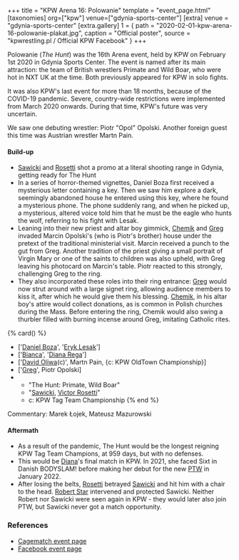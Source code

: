+++
title = "KPW Arena 16: Polowanie"
template = "event_page.html"
[taxonomies]
org=["kpw"]
venue=["gdynia-sports-center"]
[extra]
venue = "gdynia-sports-center"
[extra.gallery]
1 = { path = "2020-02-01-kpw-arena-16-polowanie-plakat.jpg", caption = "Official poster", source = "kpwrestling.pl / Official KPW Facebook" }
+++

Polowanie (_The Hunt_) was the 16th Arena event, held by KPW on February 1st 2020 in Gdynia Sports Center. The event is named after its main attraction: the team of British wrestlers Primate and Wild Boar, who were hot in NXT UK at the time. Both previously appeared for KPW in solo fights.

It was also KPW's last event for more than 18 months, because of the COVID-19 pandemic. Severe, country-wide restrictions were implemented from March 2020 onwards. During that time, KPW's future was very uncertain.

We saw one debuting wrestler: Piotr "Opol" Opolski. Another foreign guest this time was Austrian wrestler Martn Pain.

#### Build-up

* [Sawicki](@/w/sawicki.md) and [Rosetti](@/w/rosetti.md) shot a promo at a literal shooting range in Gdynia, getting ready for The Hunt
* In a series of horror-themed vignettes, Daniel Boza first received a mysterious letter containing a key. Then we saw him explore a dark, seemingly abandoned house he entered using this key, where he found a mysterious phone. The phone suddenly rang, and when he picked up, a mysterious, altered voice told him that he must be the eagle who hunts the wolf, referring to his fight with Lesak.
* Leaning into their new priest and altar boy gimmick, [Chemik](@/w/chemik.md) and [Greg](@/w/greg.md) invaded Marcin Opolski's (who is Piotr's brother) house under the pretext of the traditional ministerial visit. Marcin received a punch to the gut from Greg. Another tradition of the priest giving a small portrait of Virgin Mary or one of the saints to children was also upheld, with Greg leaving his photocard on Marcin's table. Piotr reacted to this strongly, challenging Greg to the ring.
* They also incorporated these roles into their ring entrance: [Greg](@/w/greg.md) would now strut around with a large signet ring, allowing audience members to kiss it, after which he would give them his blessing. [Chemik](@/w/chemik.md), in his altar boy's attire would collect donations, as is common in Polish churches during the Mass. Before entering the ring, Chemik would also swing a thurbler filled with burning incense around Greg, imitating Catholic rites.

{% card() %}
- ['[Daniel Boza](@/w/mutant.md)', '[Eryk Lesak](@/w/eryk-lesak.md)']
- ['[Bianca](@/w/bianca.md)', '[Diana Rega](@/w/diana-strong.md)']
- ['[David Oliwa](@/w/david-oliwa.md)(c)', Martn Pain, {c: KPW OldTown Championship}]
- ['[Greg](@/w/greg.md)', Piotr Opolski]
- - "The Hunt: Primate, Wild Boar"
  - "[Sawicki](@/w/sawicki.md), [Victor Rosetti](@/w/rosetti.md)"
  - c: KPW Tag Team Championship
{% end %}

Commentary: Marek Łojek, Mateusz Mazurowski

#### Aftermath

* As a result of the pandemic, The Hunt would be the longest reigning KPW Tag Team Champions, at 959 days, but with no defenses.
* This would be [Diana](@/w/diana-strong.md)'s final match in KPW. In 2021, she faced Sixt in Danish BODYSLAM! before making her debut for the new [PTW](@/o/ptw.md) in January 2022.
* After losing the belts, [Rosetti](@/w/rosetti.md) betrayed [Sawicki](@/w/sawicki.md) and hit him with a chair to the head. [Robert Star](@/w/robert-star.md) intervened and protected Sawicki. Neither Robert nor Sawicki were seen again in KPW - they would later also join PTW, but Sawicki never got a match opportunity.

### References

* [Cagematch event page](https://www.cagematch.net/?id=1&nr=270643)
* [Facebook event page](https://www.facebook.com/events/560697841420090/)
